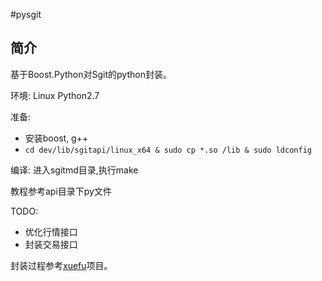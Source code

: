 #pysgit

简介
-----
基于Boost.Python对Sgit的python封装。

环境: Linux Python2.7

准备:

- 安装boost, g++
- `cd dev/lib/sgitapi/linux_x64 & sudo cp *.so /lib & sudo ldconfig`

编译:
    进入sgitmd目录,执行make

教程参考api目录下py文件

TODO:

- 优化行情接口
- 封装交易接口

封装过程参考[xuefu](https://github.com/francinexue/xuefu)项目。
